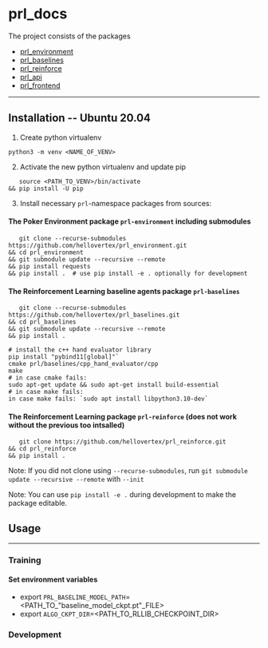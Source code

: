 # prl_docs

The project consists of the packages

- [prl_environment](https://github.com/hellovertex/prl_environment)
- [prl_baselines](https://github.com/hellovertex/prl_baselines)
- [prl_reinforce](https://github.com/hellovertex/prl_reinforce)
- [prl_api](https://github.com/hellovertex/prl_api)
- [prl_frontend](https://github.com/hellovertex/prl_frontend)

----

## Installation -- Ubuntu 20.04

1. Create python virtualenv

```commandline
python3 -m venv <NAME_OF_VENV>
```

2. Activate the new python virtualenv and update pip

```commandline
   source <PATH_TO_VENV>/bin/activate
&& pip install -U pip
```

3. Install necessary `prl`-namespace packages from sources:

#### The **Poker Environment package** `prl-environment` including submodules

```commandline
   git clone --recurse-submodules https://github.com/hellovertex/prl_environment.git
&& cd prl_environment
&& git submodule update --recursive --remote
&& pip install requests
&& pip install .  # use pip install -e . optionally for development
```

#### The Reinforcement Learning **baseline agents package** `prl-baselines`

```commandline
   git clone --recurse-submodules https://github.com/hellovertex/prl_baselines.git
&& cd prl_baselines
&& git submodule update --recursive --remote
&& pip install .

# install the c++ hand evaluator library
pip install "pybind11[global]"`
cmake prl/baselines/cpp_hand_evaluator/cpp
make
# in case cmake fails:
sudo apt-get update && sudo apt-get install build-essential
# in case make fails:
in case make fails: `sudo apt install libpython3.10-dev` 
```

#### The **Reinforcement Learning package** `prl-reinforce` (does not work without the previous too intsalled)

```commandline
   git clone https://github.com/hellovertex/prl_reinforce.git
&& cd prl_reinforce
&& pip install .
```


Note: If you did not clone using `--recurse-submodules`,
run `git submodule update --recursive --remote` with `--init` 

Note: You can use `pip install -e .` during development to make the package editable.

## Usage

----
### Training
#### Set environment variables
- export `PRL_BASELINE_MODEL_PATH`=<PATH_TO_"baseline_model_ckpt.pt"_FILE>
- export `ALGO_CKPT_DIR`=<PATH_TO_RLLIB_CHECKPOINT_DIR>

### Development
